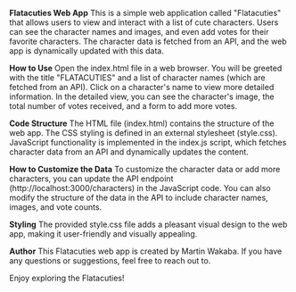 **Flatacuties Web App**
This is a simple web application called "Flatacuties" that allows users to view and interact with a list of cute characters. Users can see the character names and images, and even add votes for their favorite characters. The character data is fetched from an API, and the web app is dynamically updated with this data.

**How to Use**
Open the index.html file in a web browser.
You will be greeted with the title "FLATACUTIES" and a list of character names (which are fetched from an API).
Click on a character's name to view more detailed information.
In the detailed view, you can see the character's image, the total number of votes received, and a form to add more votes.

**Code Structure**
The HTML file (index.html) contains the structure of the web app.
The CSS styling is defined in an external stylesheet (style.css).
JavaScript functionality is implemented in the index.js script, which fetches character data from an API and dynamically updates the content.

**How to Customize the Data**
To customize the character data or add more characters, you can update the API endpoint (http://localhost:3000/characters) in the JavaScript code. You can also modify the structure of the data in the API to include character names, images, and vote counts.

**Styling**
The provided style.css file adds a pleasant visual design to the web app, making it user-friendly and visually appealing.



**Author**
This Flatacuties web app is created by Martin Wakaba. If you have any questions or suggestions, feel free to reach out to.

Enjoy exploring the Flatacuties!




